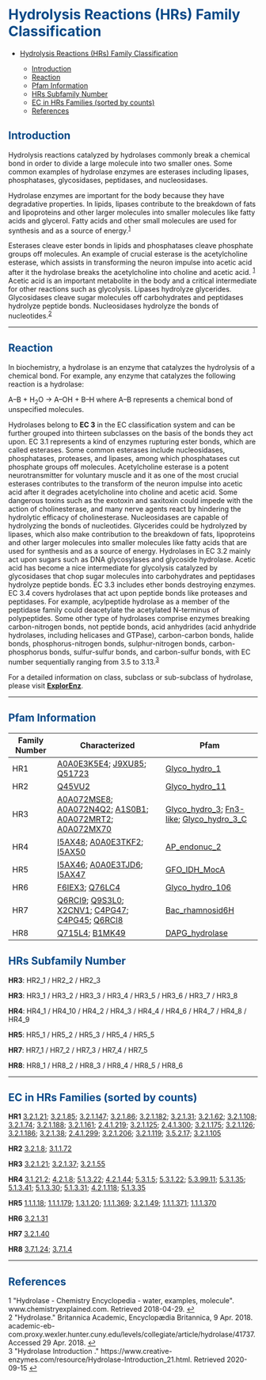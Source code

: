 # <font color=#074987>Hydrolysis Reactions (HRs) Family Classification</font>

<div class="md-toc" mdtype="toc">
    <p class="md-toc-content" role="list">
        <ul>
        <li><span role="listitem" class="md-toc-item md-toc-h1" data-ref="n38"><a class="md-toc-inner" href="#<font color=#074987>Hydrolysis Reactions (HRs) Family Classification</font>">Hydrolysis Reactions (HRs) Family Classification</a></span></li>
        	<ul>
       			<li><span role="listitem" class="md-toc-item md-toc-h2" data-ref="n130"><a class="md-toc-inner" href="#font-color074987introductionfont">Introduction</a></span></li>
        		<li><span role="listitem" class="md-toc-item md-toc-h2" data-ref="n48"><a class="md-toc-inner" href="#font-color074987reactionfont">Reaction</a></span></li>
                <li><span role="listitem" class="md-toc-item md-toc-h2" data-ref="n57"><a class="md-toc-inner" href="#font-color074987pfam-informationfont">Pfam Information</a></span></li>
                <li><span role="listitem" class="md-toc-item md-toc-h2" data-ref="n60"><a class="md-toc-inner" href="#font-color074987hrs-subfamily-numberfont">HRs Subfamily Number</a></span></li>
                <li><span role="listitem" class="md-toc-item md-toc-h2" data-ref="n63"><a class="md-toc-inner" href="#font-color074987ec-in-hrs-families-sorted-by-countsfont">EC in HRs Families (sorted by counts)</a></span></li>
                <li><span role="listitem" class="md-toc-item md-toc-h2" data-ref="n72"><a class="md-toc-inner" href="#font-color074987referencesfont">References</a></span></li>
            </ul>
    </ul>
    </p>
</div>


## <font color=#074987>Introduction</font>

Hydrolysis reactions catalyzed by hydrolases commonly break a chemical bond in order to divide a large molecule into two smaller ones. Some common examples of hydrolase enzymes are esterases including lipases, phosphatases, glycosidases, peptidases, and nucleosidases.

Hydrolase enzymes are important for the body because they have degradative properties. In lipids, lipases contribute to the breakdown of fats and lipoproteins and other larger molecules into smaller molecules like fatty acids and glycerol. Fatty acids and other small molecules are used for synthesis and as a source of energy.<sup class="md-footnote"><a href="#dfref-footnote-1" name="ref-footnote-1">1</a></sup> 

Esterases cleave ester bonds in lipids and phosphatases cleave phosphate groups off molecules. An example of crucial esterase is the acetylcholine esterase, which assists in transforming the neuron impulse into acetic acid after it the hydrolase breaks the acetylcholine into choline and acetic acid. <sup class="md-footnote"><a href="#dfref-footnote-1" name="ref-footnote-1">1</a></sup> Acetic acid is an important metabolite in the body and a critical intermediate for other reactions such as glycolysis. Lipases hydrolyze glycerides. Glycosidases cleave sugar molecules off carbohydrates and peptidases hydrolyze peptide bonds. Nucleosidases hydrolyze the bonds of nucleotides.<sup class="md-footnote"><a href="#dfref-footnote-2" name="ref-footnote-2">2</a></sup>

---

## <font color=#074987>Reaction</font>

In biochemistry, a hydrolase is an enzyme that catalyzes the hydrolysis of a chemical bond. For example, any enzyme that catalyzes the following reaction is a hydrolase:

A–B + H<sub>2</sub>O → A–OH + B–H
where A–B represents a chemical bond of unspecified molecules.

Hydrolases belong to **EC 3** in the EC classification system and can be further grouped into thirteen subclasses on the basis of the bonds they act upon. EC 3.1 represents a kind of enzymes rupturing ester bonds, which are called esterases. Some common esterases include nucleosidases, phosphatases, proteases, and lipases, among which phosphatases cut phosphate groups off molecules. Acetylcholine esterase is a potent neurotransmitter for voluntary muscle and it as one of the most crucial esterases contributes to the transform of the neuron impulse into acetic acid after it degrades acetylcholine into choline and acetic acid. Some dangerous toxins such as the exotoxin and saxitoxin could impede with the action of cholinesterase, and many nerve agents react by hindering the hydrolytic efficacy of cholinesterase. Nucleosidases are capable of hydrolyzing the bonds of nucleotides. Glycerides could be hydrolyzed by lipases, which also make contribution to the breakdown of fats, lipoproteins and other larger molecules into smaller molecules like fatty acids that are used for synthesis and as a source of energy. Hydrolases in EC 3.2 mainly act upon sugars such as DNA glycosylases and glycoside hydrolase. Acetic acid has become a nice intermediate for glycolysis catalyzed by glycosidases that chop sugar molecules into carbohydrates and peptidases hydrolyze peptide bonds. EC 3.3 includes ether bonds destroying enzymes. EC 3.4 covers hydrolases that act upon peptide bonds like proteases and peptidases. For example, acylpeptide hydrolase as a member of the peptidase family could deacetylate the acetylated N-terminus of polypeptides. Some other type of hydrolases comprise enzymes breaking carbon-nitrogen bonds, not peptide bonds, acid anhydrides (acid anhydride hydrolases, including helicases and GTPase), carbon-carbon bonds, halide bonds, phosphorus-nitrogen bonds, sulphur-nitrogen bonds, carbon-phosphorus bonds, sulfur-sulfur bonds, and carbon-sulfur bonds, with EC number sequentially ranging from 3.5 to 3.13.<sup class="md-footnote"><a href="#dfref-footnote-3" name="ref-footnote-3">3</a></sup>

For a detailed  information on class, subclass or sub-subclass of hydrolase, please visit [**ExplorEnz**](https://www.enzyme-database.org/class.php).

---

## <font color=#074987>Pfam Information</font>

| Family Number | Characterized                                                | Pfam                                                         |
| ------------- | ------------------------------------------------------------ | ------------------------------------------------------------ |
| HR1           | [A0A0E3K5E4](https://www.uniprot.org/uniprot/A0A0E3K5E4); [J9XU85](https://www.uniprot.org/uniprot/J9XU85); [Q51723](https://www.uniprot.org/uniprot/Q51723) | [Glyco_hydro_1](https://pfam.xfam.org/family/Glyco_hydro_1)  |
| HR2           | [Q45VU2](https://www.uniprot.org/uniprot/Q45VU2)             | [Glyco_hydro_11](https://pfam.xfam.org/family/Glyco_hydro_11) |
| HR3           | [A0A072MSE8](https://www.uniprot.org/uniprot/A0A072MSE8); [A0A072N4Q2](https://www.uniprot.org/uniprot/A0A072N4Q2); [A1S0B1](https://www.uniprot.org/uniprot/A1S0B1); [A0A072MRT2](https://www.uniprot.org/uniprot/A0A072MRT2); [A0A072MX70](https://www.uniprot.org/uniprot/A0A072MX70) | [Glyco_hydro_3](https://pfam.xfam.org/family/Glyco_hydro_3); [Fn3-like](https://pfam.xfam.org/family/Fn3-like); [Glyco_hydro_3_C](https://pfam.xfam.org/family/Glyco_hydro_3_C) |
| HR4           | [I5AX48](https://www.uniprot.org/uniprot/I5AX48); [A0A0E3TKF2](https://www.uniprot.org/uniprot/A0A0E3TKF2); [I5AX50](https://www.uniprot.org/uniprot/I5AX50) | [AP_endonuc_2](https://pfam.xfam.org/family/AP_endonuc_2)    |
| HR5           | [I5AX46](https://www.uniprot.org/uniprot/I5AX46); [A0A0E3TJD6](https://www.uniprot.org/uniprot/A0A0E3TJD6); [I5AX47](https://www.uniprot.org/uniprot/I5AX47) | [GFO_IDH_MocA](https://pfam.xfam.org/family/GFO_IDH_MocA)    |
| HR6           | [F6IEX3](https://www.uniprot.org/uniprot/F6IEX3); [Q76LC4](https://www.uniprot.org/uniprot/Q76LC4) | [Glyco_hydro_106](https://pfam.xfam.org/family/Glyco_hydro_106) |
| HR7           | [Q6RCI9](https://www.uniprot.org/uniprot/Q6RCI9); [Q9S3L0](https://www.uniprot.org/uniprot/Q9S3L0); [X2CNV1](https://www.uniprot.org/uniprot/X2CNV1); [C4PG47](https://www.uniprot.org/uniprot/C4PG47); [C4PG45](https://www.uniprot.org/uniprot/C4PG45); [Q6RCI8](https://www.uniprot.org/uniprot/Q6RCI8) | [Bac_rhamnosid6H](https://pfam.xfam.org/family/Bac_rhamnosid6H) |
| HR8           | [Q715L4](https://www.uniprot.org/uniprot/Q715L4); [B1MK49](https://www.uniprot.org/uniprot/B1MK49) | [DAPG_hydrolase](https://pfam.xfam.org/family/DAPG_hydrolase) |

## <font color=#074987>HRs Subfamily Number</font>

**HR3**: HR2_1 / HR2_2 / HR2_3

**HR3**: HR3_1 / HR3_2 / HR3_3 / HR3_4 / HR3_5 / HR3_6 / HR3_7 / HR3_8

**HR4**: HR4_1 / HR4_10 / HR4_2 / HR4_3 / HR4_4 / HR4_6 / HR4_7 / HR4_8 / HR4_9

**HR5**: HR5_1 / HR5_2 / HR5_3 / HR5_4 / HR5_5

**HR7**: HR7_1 / HR7_2 / HR7_3 / HR7_4 / HR7_5

**HR8**: HR8_1 / HR8_2 / HR8_3 / HR8_4 / HR8_5 / HR8_6

---

## <font color=#074987>EC in HRs Families (sorted by counts)</font>

**HR1**
[3.2.1.21](https://www.brenda-enzymes.org/enzyme.php?ecno=3.2.1.21); [3.2.1.85](https://www.brenda-enzymes.org/enzyme.php?ecno=3.2.1.85); [3.2.1.147](https://www.brenda-enzymes.org/enzyme.php?ecno=3.2.1.147); [3.2.1.86](https://www.brenda-enzymes.org/enzyme.php?ecno=3.2.1.86); [3.2.1.182](https://www.brenda-enzymes.org/enzyme.php?ecno=3.2.1.182); [3.2.1.31](https://www.brenda-enzymes.org/enzyme.php?ecno=3.2.1.31); [3.2.1.62](https://www.brenda-enzymes.org/enzyme.php?ecno=3.2.1.62); [3.2.1.108](https://www.brenda-enzymes.org/enzyme.php?ecno=3.2.1.108); [3.2.1.74](https://www.brenda-enzymes.org/enzyme.php?ecno=3.2.1.74); [3.2.1.188](https://www.brenda-enzymes.org/enzyme.php?ecno=3.2.1.188); [3.2.1.161](https://www.brenda-enzymes.org/enzyme.php?ecno=3.2.1.161); [2.4.1.219](https://www.brenda-enzymes.org/enzyme.php?ecno=2.4.1.219); [3.2.1.125](https://www.brenda-enzymes.org/enzyme.php?ecno=3.2.1.125); [2.4.1.300](https://www.brenda-enzymes.org/enzyme.php?ecno=2.4.1.300); [3.2.1.175](https://www.brenda-enzymes.org/enzyme.php?ecno=3.2.1.175); [3.2.1.126](https://www.brenda-enzymes.org/enzyme.php?ecno=3.2.1.126); [3.2.1.186](https://www.brenda-enzymes.org/enzyme.php?ecno=3.2.1.186); [3.2.1.38](https://www.brenda-enzymes.org/enzyme.php?ecno=3.2.1.38); [2.4.1.299](https://www.brenda-enzymes.org/enzyme.php?ecno=2.4.1.299); [3.2.1.206](https://www.brenda-enzymes.org/enzyme.php?ecno=3.2.1.206); [3.2.1.119](https://www.brenda-enzymes.org/enzyme.php?ecno=3.2.1.119); [3.5.2.17](https://www.brenda-enzymes.org/enzyme.php?ecno=3.5.2.17); [3.2.1.105](https://www.brenda-enzymes.org/enzyme.php?ecno=3.2.1.105)

**HR2**
[3.2.1.8](https://www.brenda-enzymes.org/enzyme.php?ecno=3.2.1.8); [3.1.1.72](https://www.brenda-enzymes.org/enzyme.php?ecno=3.1.1.72)

**HR3**
[3.2.1.21](https://www.brenda-enzymes.org/enzyme.php?ecno=3.2.1.21); [3.2.1.37](https://www.brenda-enzymes.org/enzyme.php?ecno=3.2.1.37); [3.2.1.55](https://www.brenda-enzymes.org/enzyme.php?ecno=3.2.1.55)

**HR4**
[3.1.21.2](https://www.brenda-enzymes.org/enzyme.php?ecno=3.1.21.2); [4.2.1.8](https://www.brenda-enzymes.org/enzyme.php?ecno=4.2.1.8); [5.1.3.22](https://www.brenda-enzymes.org/enzyme.php?ecno=5.1.3.22); [4.2.1.44](https://www.brenda-enzymes.org/enzyme.php?ecno=4.2.1.44); [5.3.1.5](https://www.brenda-enzymes.org/enzyme.php?ecno=5.3.1.5); [5.3.1.22](https://www.brenda-enzymes.org/enzyme.php?ecno=5.3.1.22); [5.3.99.11](https://www.brenda-enzymes.org/enzyme.php?ecno=5.3.99.11); [5.3.1.35](https://www.brenda-enzymes.org/enzyme.php?ecno=5.3.1.35); [5.1.3.41](https://www.brenda-enzymes.org/enzyme.php?ecno=5.1.3.41); [5.1.3.30](https://www.brenda-enzymes.org/enzyme.php?ecno=5.1.3.30); [5.1.3.31](https://www.brenda-enzymes.org/enzyme.php?ecno=5.1.3.31); [4.2.1.118](https://www.brenda-enzymes.org/enzyme.php?ecno=4.2.1.118); [5.1.3.35](https://www.brenda-enzymes.org/enzyme.php?ecno=5.1.3.35)

**HR5**
[1.1.1.18](https://www.brenda-enzymes.org/enzyme.php?ecno=1.1.1.18); [1.1.1.179](https://www.brenda-enzymes.org/enzyme.php?ecno=1.1.1.179); [1.3.1.20](https://www.brenda-enzymes.org/enzyme.php?ecno=1.3.1.20); [1.1.1.369](https://www.brenda-enzymes.org/enzyme.php?ecno=1.1.1.369); [3.2.1.49](https://www.brenda-enzymes.org/enzyme.php?ecno=3.2.1.49); [1.1.1.371](https://www.brenda-enzymes.org/enzyme.php?ecno=1.1.1.371); [1.1.1.370](https://www.brenda-enzymes.org/enzyme.php?ecno=1.1.1.370)

**HR6**
[3.2.1.31](https://www.brenda-enzymes.org/enzyme.php?ecno=3.2.1.31)

**HR7**
[3.2.1.40](https://www.brenda-enzymes.org/enzyme.php?ecno=3.2.1.40)

**HR8**
[3.7.1.24](https://www.brenda-enzymes.org/enzyme.php?ecno=3.7.1.24); [3.7.1.4](https://www.brenda-enzymes.org/enzyme.php?ecno=3.7.1.4)

---

## <font color=#074987>References</font>

<div class="footnote-line"><span class="md-fn-count">1</span> <span>"Hydrolase - Chemistry Encyclopedia - water, examples, molecule". www.chemistryexplained.com. Retrieved 2018-04-29.</span> <a name="dfref-footnote-1" href="#ref-footnote-1" title="back to document" class="reversefootnote">↩</a></div>
<div class="footnote-line"><span class="md-fn-count">2</span> <span> "Hydrolase." Britannica Academic, Encyclopædia Britannica, 9 Apr. 2018. academic-eb-com.proxy.wexler.hunter.cuny.edu/levels/collegiate/article/hydrolase/41737. Accessed 29 Apr. 2018.</span> <a name="dfref-footnote-2" href="#ref-footnote-2" title="back to document" class="reversefootnote">↩</a></div>
<div class="footnote-line"><span class="md-fn-count">3</span> <span> "Hydrolase Introduction
." https://www.creative-enzymes.com/resource/Hydrolase-Introduction_21.html. Retrieved 2020-09-15</span> <a name="dfref-footnote-3" href="#ref-footnote-3" title="back to document" class="reversefootnote">↩</a></div>



